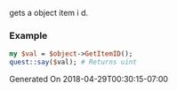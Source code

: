 gets a object item i d.
### Example

```perl
my $val = $object->GetItemID();
quest::say($val); # Returns uint
```


Generated On 2018-04-29T00:30:15-07:00
